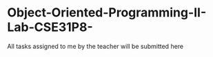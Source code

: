 # Object-Oriented-Programming-II-Lab-CSE31P8-
All tasks assigned to me by the teacher will be submitted here
